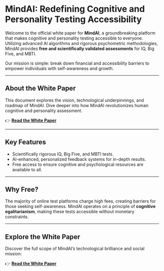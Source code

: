 # MindAI: Redefining Cognitive and Personality Testing Accessibility  

Welcome to the official white paper for **MindAI**, a groundbreaking platform that makes cognitive and personality testing accessible to everyone. Utilizing advanced AI algorithms and rigorous psychometric methodologies, MindAI provides **free and scientifically validated assessments** for IQ, Big Five, and MBTI.  

Our mission is simple: break down financial and accessibility barriers to empower individuals with self-awareness and growth.  

---

## About the White Paper  

This document explores the vision, technological underpinnings, and roadmap of MindAI. Dive deeper into how MindAI revolutionizes human cognitive and personality assessment.  

👉 **[Read the White Paper](whitepaper.md)**  

---

## Key Features  

- Scientifically rigorous IQ, Big Five, and MBTI tests.  
- AI-enhanced, personalized feedback systems for in-depth results.  
- Free access to ensure cognitive and psychological resources are available to all.  

---

## Why Free?  

The majority of online test platforms charge high fees, creating barriers for those seeking self-awareness. MindAI operates on a principle of **cognitive egalitarianism**, making these tests accessible without monetary constraints.  

---

## Explore the White Paper  

Discover the full scope of MindAI’s technological brilliance and social mission:  

👉 **[Read the White Paper](whitepaper.md)**  
